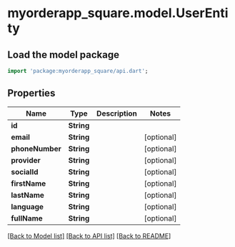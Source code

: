 # myorderapp_square.model.UserEntity

## Load the model package
```dart
import 'package:myorderapp_square/api.dart';
```

## Properties
Name | Type | Description | Notes
------------ | ------------- | ------------- | -------------
**id** | **String** |  | 
**email** | **String** |  | [optional] 
**phoneNumber** | **String** |  | [optional] 
**provider** | **String** |  | [optional] 
**socialId** | **String** |  | [optional] 
**firstName** | **String** |  | [optional] 
**lastName** | **String** |  | [optional] 
**language** | **String** |  | [optional] 
**fullName** | **String** |  | [optional] 

[[Back to Model list]](../README.md#documentation-for-models) [[Back to API list]](../README.md#documentation-for-api-endpoints) [[Back to README]](../README.md)


